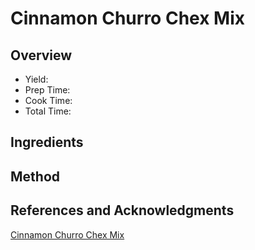 # Cinnamon Churro Chex Mix

## Overview

- Yield:
- Prep Time:
- Cook Time:
- Total Time:

## Ingredients


## Method



## References and Acknowledgments

[Cinnamon Churro Chex Mix](http://zitzmanfam.blogspot.com/2012/03/cinnamon-churro-chex-mix.html)

